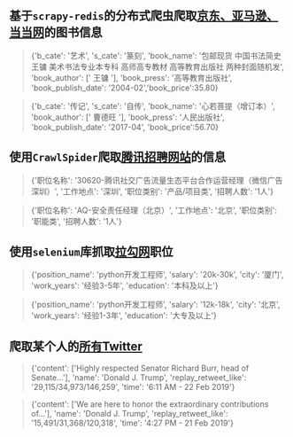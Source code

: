
## 基于`scrapy-redis`的分布式爬虫爬取[京东、亚马逊、当当网](https://github.com/AYiXi/Crawl_practice/tree/master/distributed_crawl/distributed_crawl/spiders)的图书信息
> {'b_cate': '艺术', 's_cate': '篆刻', 'book_name': '包邮现货 中国书法简史 王镛 美术书法专业本专科 高师高专教材 高等教育出版社 两种封面随机发', 'book_author': [' 王镛 '], 'book_press': '高等教育出版社', 'book_publish_date': '2004-02','book_price':35.80}

> {'b_cate': '传记', 's_cate': '自传', 'book_name': '心若菩提（增订本）', 'book_author': [' 曹德旺 '], 'book_press': '人民出版社', 'book_publish_date': '2017-04', 'book_price':56.70}



## 使用`CrawlSpider`爬取[腾讯招聘网站](https://github.com/AYiXi/Crawl_practice/tree/master/tencent/tencent/spiders)的信息
> {'职位名称': '30620-腾讯社交广告流量生态平台合作运营经理（微信广告 深圳）', '工作地点': '深圳', '职位类别': '产品/项目类', '招聘人数': '1人'}

> {'职位名称': 'AQ-安全责任经理（北京）', '工作地点': '北京', '职位类别': '职能类', '招聘人数': '1人'}

## 使用`selenium`库抓取[拉勾网](https://github.com/AYiXi/Crawl_practice/blob/master/login/login/spiders/lagouwang.py)职位
> {'position_name': 'python开发工程师', 'salary': '20k-30k', 'city': '厦门', 'work_years': '经验3-5年', 'education': '本科及以上'}

> {'position_name': 'python开发工程师', 'salary': '12k-18k', 'city': '北京', 'work_years': '经验1-3年', 'education': '大专及以上'}

## 爬取某个人的[所有Twitter](https://github.com/AYiXi/Crawl_practice/tree/master/twitter_crawl/twitter_crawl/spiders)
> {'content': ['Highly respected Senator Richard Burr, head of Senate...'],
 'name': 'Donald J. Trump',
 'replay_retweet_like': '29,115/34,973/146,259',
 'time': '6:11 AM - 22 Feb 2019'}

>{'content': ['We are here to honor the extraordinary contributions of...'],
 'name': 'Donald J. Trump',
 'replay_retweet_like': '15,491/31,368/120,318',
 'time': '4:27 PM - 21 Feb 2019'}

